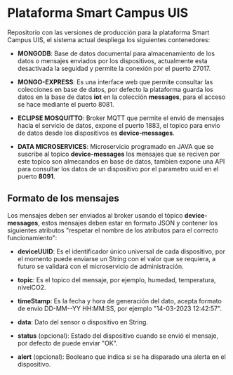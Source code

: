 
# Plataforma Smart Campus UIS

Repositorio con las versiones de producción para la plataforma Smart Campus UIS, el sistema actual despliega los siguientes contenedores: 

- **MONGODB**: Base de datos documental para almacenamiento de los datos o mensajes enviados por los dispositivos, actualmente esta desactivada la seguidad y permite la conexión por el puerto 27017.

- **MONGO-EXPRESS**: Es una interface web que permite consultar las colecciones en base de datos, por defecto la plataforma guarda los datos en la base de datos **iot** en la colección **messages**, para el acceso se hace mediante el puerto 8081.

- **ECLIPSE MOSQUITTO**: Broker MQTT que permite el envió de mensajes hacía el servicio de datos, expone el puerto 1883, el topico para envio de datos desde los dispositivos es **device-messages**.

- **DATA MICROSERVICES**: Microservicio programado en JAVA que se suscribe al topico **device-messages** los mensajes que se reciven por este topico son almecandos en base de datos, tambien expone una API para consultar los datos de un dispositivo por el parametro uuid en el puerto **8091**.


## Formato de los mensajes

Los mensajes deben ser enviados al broker usando el tópico **device-messages**, estos mensajes deben estar en formato JSON y contener los siguientes atributos "respetar el nombre de los atributos para el correcto funcionamiento":

- **deviceUUID**: Es el identificador único universal de cada dispositivo, por el momento puede enviarse un String con el valor que se requiera, a futuro se validará con el microservicio de administración. 

- **topic**: Es el topico del mensaje, por ejemplo, humedad, temperatura, nivelCO2.

- **timeStamp**: Es la fecha y hora de generación del dato, acepta formato de envio DD-MM--YY HH:MM:SS, por ejemplo "14-03-2023 12:42:57".

- **data**: Dato del sensor o dispositivo en String. 

- **status** (opcional): Estado del dispositivo cuando se envió el mensaje, por defecto de puede enviar "OK".

- **alert** (opcional): Booleano que indica si se ha disparado una alerta en el dispositivo.  

